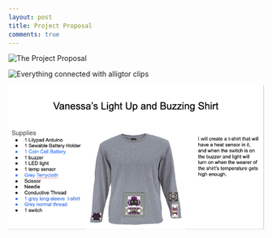 ```yaml
---
layout: post 
title: Project Proposal
comments: true
---
```


![The Project Proposal](/img/ProjectPlan.jpg)

![Everything connected with alligtor clips](/img/ProjectPlan.jpg)

![Everything connected with alligtor clips](/img/Proposal.jpg)


